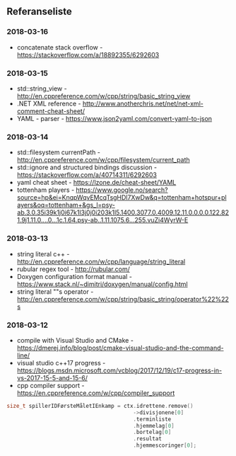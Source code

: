 ## Referanseliste

### 2018-03-16
* concatenate stack overflow - https://stackoverflow.com/a/18892355/6292603

### 2018-03-15
* std::string_view - http://en.cppreference.com/w/cpp/string/basic_string_view
* .NET XML reference - http://www.anotherchris.net/net/net-xml-comment-cheat-sheet/
* YAML - parser - https://www.json2yaml.com/convert-yaml-to-json

### 2018-03-14
* std::filesystem currentPath - http://en.cppreference.com/w/cpp/filesystem/current_path
* std::ignore and structured bindings discussion - https://stackoverflow.com/a/40714311/6292603
* yaml cheat sheet - https://lzone.de/cheat-sheet/YAML
* tottenham players - https://www.google.no/search?source=hp&ei=KnqpWqvEMcqTsgHDl7XwDw&q=tottenham+hotspur+players&oq=tottenham+&gs_l=psy-ab.3.0.35i39k1j0i67k1l3j0j0i203k1l5.1400.3077.0.4009.12.11.0.0.0.0.122.821.9j1.11.0....0...1c.1.64.psy-ab..1.11.1075.6...255.vuZi4WyrW-E

### 2018-03-13
* string literal c++ - http://en.cppreference.com/w/cpp/language/string_literal
* rubular regex tool - http://rubular.com/
* Doxygen configuration format manual - https://www.stack.nl/~dimitri/doxygen/manual/config.html
* string literal ""s operator - http://en.cppreference.com/w/cpp/string/basic_string/operator%22%22s


### 2018-03-12

* compile with Visual Studio and CMake  - https://dmerej.info/blog/post/cmake-visual-studio-and-the-command-line/
* visual studio c++17 progress - https://blogs.msdn.microsoft.com/vcblog/2017/12/19/c17-progress-in-vs-2017-15-5-and-15-6/
* cpp compiler support - https://en.cppreference.com/w/cpp/compiler_support


```cpp
size_t spillerIDFørsteMåletIEnkamp = ctx.idrettene.remove()
                                        ->divisjonene[0]
                                        .terminliste
                                        .hjemmelag[0]
                                        .bortelag[0]
                                        .resultat
                                        .hjemmescoringer[0];
```